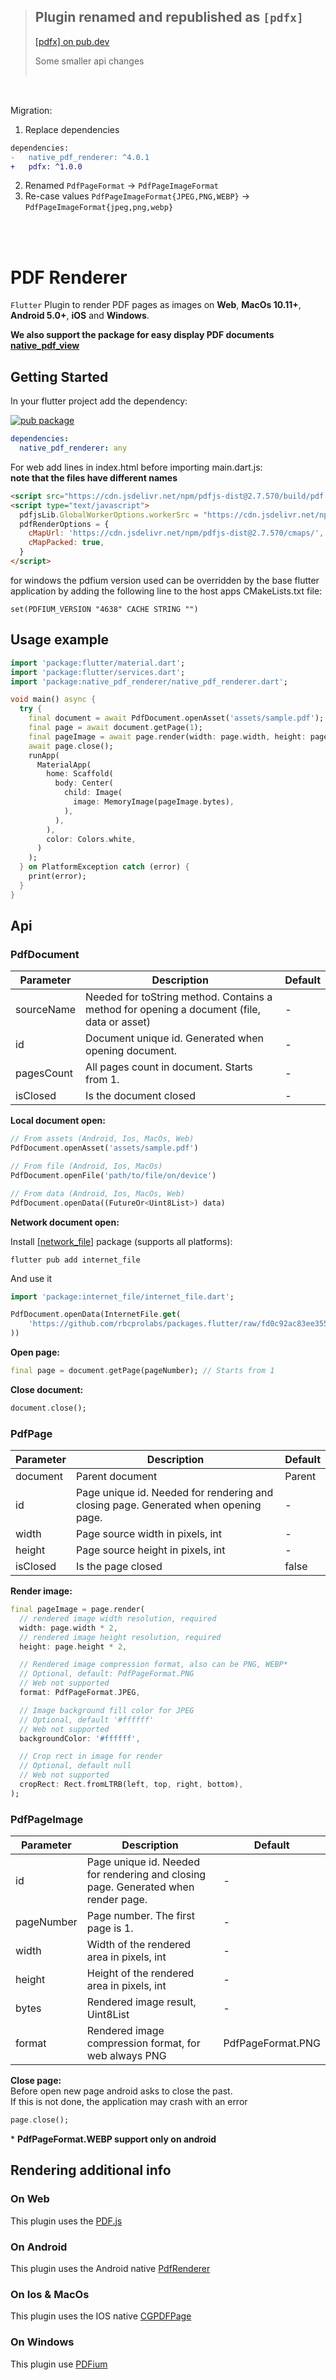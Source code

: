 > ## Plugin renamed and republished as `[pdfx]`
>
> [[pdfx] on pub.dev](https://pub.dev/packages/pdfx)
>
> Some smaller api changes
> <br/><br/>
>

<br/>


Migration:
1. Replace dependencies
```diff
dependencies:
-   native_pdf_renderer: ^4.0.1
+   pdfx: ^1.0.0
```
2. Renamed `PdfPageFormat` -> `PdfPageImageFormat`
3. Re-case values `PdfPageImageFormat{JPEG,PNG,WEBP}` -> `PdfPageImageFormat{jpeg,png,webp}`

<br/><br/>

# PDF Renderer

`Flutter` Plugin to render PDF pages as images on **Web**, **MacOs 10.11+**, **Android 5.0+**, **iOS** and **Windows**.

**We also support the package for easy display PDF documents [native_pdf_view](https://pub.dev/packages/native_pdf_view)**

## Getting Started
In your flutter project add the dependency:

[![pub package](https://img.shields.io/pub/v/native_pdf_renderer.svg)](https:///packages/native_pdf_renderer)

```yaml
dependencies:
  native_pdf_renderer: any
```

For web add lines in index.html before importing main.dart.js:<br/>
**note that the files have different names**
```html
<script src="https://cdn.jsdelivr.net/npm/pdfjs-dist@2.7.570/build/pdf.js" type="text/javascript"></script>
<script type="text/javascript">
  pdfjsLib.GlobalWorkerOptions.workerSrc = "https://cdn.jsdelivr.net/npm/pdfjs-dist@2.7.570/build/pdf.worker.min.js";
  pdfRenderOptions = {
    cMapUrl: 'https://cdn.jsdelivr.net/npm/pdfjs-dist@2.7.570/cmaps/',
    cMapPacked: true,
  }
</script>
```

for windows the pdfium version used can be overridden by the base flutter application by adding the following line to the host apps CMakeLists.txt file:
```
set(PDFIUM_VERSION "4638" CACHE STRING "")
```

## Usage example

```dart
import 'package:flutter/material.dart';
import 'package:flutter/services.dart';
import 'package:native_pdf_renderer/native_pdf_renderer.dart';

void main() async {
  try {
    final document = await PdfDocument.openAsset('assets/sample.pdf');
    final page = await document.getPage(1);
    final pageImage = await page.render(width: page.width, height: page.height);
    await page.close();
    runApp(
      MaterialApp(
        home: Scaffold(
          body: Center(
            child: Image(
              image: MemoryImage(pageImage.bytes),
            ),
          ),
        ),
        color: Colors.white,
      )
    );
  } on PlatformException catch (error) {
    print(error);
  }
}
```

## Api

### PdfDocument

| Parameter  | Description                                                                                | Default |
|------------|--------------------------------------------------------------------------------------------|---------|
| sourceName | Needed for toString method. Contains a method for opening a document (file, data or asset) | -       |
| id         | Document unique id. Generated when opening document.                                       | -       |
| pagesCount | All pages count in document. Starts from 1.                                                | -       |
| isClosed   | Is the document closed                                                                     | -       |

**Local document open:**
```dart
// From assets (Android, Ios, MacOs, Web)
PdfDocument.openAsset('assets/sample.pdf')

// From file (Android, Ios, MacOs)
PdfDocument.openFile('path/to/file/on/device')

// From data (Android, Ios, MacOs, Web)
PdfDocument.openData((FutureOr<Uint8List>) data)
```
**Network document open:**

Install [[network_file]](https://pub.dev/packages/internet_file) package (supports all platforms):
```shell
flutter pub add internet_file
```

And use it
```dart
import 'package:internet_file/internet_file.dart';

PdfDocument.openData(InternetFile.get(
    'https://github.com/rbcprolabs/packages.flutter/raw/fd0c92ac83ee355255acb306251b1adfeb2f2fd6/packages/native_pdf_renderer/example/assets/sample.pdf',
))
```

**Open page:**
```dart
final page = document.getPage(pageNumber); // Starts from 1
```

**Close document:**
```dart
document.close();
```

### PdfPage

| Parameter | Description                                                                         | Default |
|-----------|-------------------------------------------------------------------------------------|---------|
| document  | Parent document                                                                     | Parent  |
| id        | Page unique id. Needed for rendering and closing page. Generated when opening page. | -       |
| width     | Page source width in pixels, int                                                    | -       |
| height    | Page source height in pixels, int                                                   | -       |
| isClosed  | Is the page closed                                                                  | false   |

**Render image:**
```dart
final pageImage = page.render(
  // rendered image width resolution, required
  width: page.width * 2,
  // rendered image height resolution, required
  height: page.height * 2,

  // Rendered image compression format, also can be PNG, WEBP*
  // Optional, default: PdfPageFormat.PNG
  // Web not supported
  format: PdfPageFormat.JPEG,

  // Image background fill color for JPEG
  // Optional, default '#ffffff'
  // Web not supported
  backgroundColor: '#ffffff',

  // Crop rect in image for render
  // Optional, default null
  // Web not supported
  cropRect: Rect.fromLTRB(left, top, right, bottom),
);
```

### PdfPageImage

| Parameter  | Description                                                                        | Default           |
|------------|------------------------------------------------------------------------------------|-------------------|
| id         | Page unique id. Needed for rendering and closing page. Generated when render page. | -                 |
| pageNumber | Page number. The first page is 1.                                                  | -                 |
| width      | Width of the rendered area in pixels, int                                          | -                 |
| height     | Height of the rendered area in pixels, int                                         | -                 |
| bytes      | Rendered image result, Uint8List                                                   | -                 |
| format     | Rendered image compression format, for web always PNG                              | PdfPageFormat.PNG |

**Close page:**
<br>
Before open new page android asks to close the past. <br>
If this is not done, the application may crash with an error
```dart
page.close();
```

\* __PdfPageFormat.WEBP support only on android__

## Rendering additional info

### On Web
This plugin uses the [PDF.js](https://mozilla.github.io/pdf.js/)

### On Android
This plugin uses the Android native [PdfRenderer](https://developer.android.com/reference/android/graphics/pdf/PdfRenderer)

### On Ios & MacOs
This plugin uses the IOS native [CGPDFPage](https://developer.apple.com/documentation/coregraphics/cgpdfdocument/cgpdfpage)

### On Windows
This plugin use [PDFium](https://pdfium.googlesource.com/pdfium/+/master/README.md)
